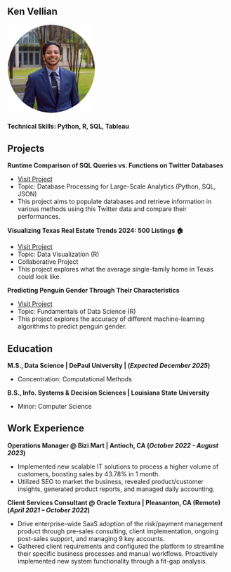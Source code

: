 ## Ken Vellian

<img src="assets/img/headshot_circle_cropped.png" alt="Data Science Portfolio - Ken Vellian" width="200" height="200">

#### Technical Skills: Python, R, SQL, Tableau

## Projects
**Runtime Comparison of SQL Queries vs. Functions on Twitter Databases**
- [Visit Project](https://kvellian.github.io/sql_vs_functions/)
- Topic: Database Processing for Large-Scale Analytics (Python, SQL, JSON)
- This project aims to populate databases and retrieve information in various methods using this Twitter data and compare their performances.

**Visualizing Texas Real Estate Trends 2024: 500 Listings 🏠**
- [Visit Project](https://kvellian.github.io/data_viz/)
- Topic: Data Visualization (R)
- Collaborative Project
- This project explores what the average single-family home in Texas could look like.

**Predicting Penguin Gender Through Their Characteristics**
- [Visit Project](https://kvellian.github.io/ds_fundamentals/)
- Topic: Fundamentals of Data Science (R)
- This project explores the accuracy of different machine-learning algorithms to predict penguin gender.


## Education

**M.S., Data Science | DePaul University | (_Expected December 2025_)**
- Concentration: Computational Methods

**B.S., Info. Systems & Decision Sciences | Louisiana State University**
- Minor: Computer Science


## Work Experience

**Operations Manager @ Bizi Mart | Antioch, CA (_October 2022 - August 2023_)**
- Implemented new scalable IT solutions to process a higher volume of customers, boosting sales by 43.78% in 1 month.
- Utilized SEO to market the business, revealed product/customer insights, generated product reports, and managed daily accounting.

**Client Services Consultant @ Oracle Textura | Pleasanton, CA (Remote) (_April 2021 – October 2022_)**
- Drive enterprise-wide SaaS adoption of the risk/payment management product through pre-sales consulting, client implementation, ongoing post-sales support, and managing 9 key accounts.
- Gathered client requirements and configured the platform to streamline their specific business processes and manual workflows. Proactively implemented new system functionality through a fit-gap analysis.
